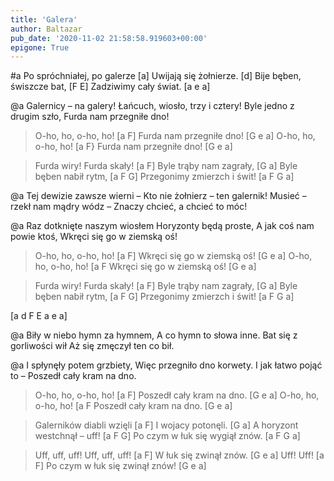 ```yaml
---
title: 'Galera'
author: Baltazar
pub_date: '2020-11-02 21:58:58.919603+00:00'
epigone: True
---
```


#a
Po spróchniałej, po galerze [a]
Uwijają się żołnierze. [d]
Bije bęben, świszcze bat, [F E]
Zadziwimy cały świat. [a e a]

@a
Galernicy – na galery!
Łańcuch, wiosło, trzy i cztery!
Byle jedno z drugim szło,
Furda nam przegniłe dno!

>O-ho, ho, o-ho, ho! [a F]
>Furda nam przegniłe dno! [G e a]
>O-ho, ho, o-ho, ho! [a F}
>Furda nam przegniłe dno! [G e a]

>Furda wiry! Furda skały! [a F]
>Byle trąby nam zagrały, [G a]
>Byle bęben nabił rytm, [a F G]
>Przegonimy zmierzch i świt! [a F G a]

@a
Tej dewizie zawsze wierni –
Kto nie żołnierz – ten galernik!
Musieć – rzekł nam mądry wódz –
Znaczy chcieć, a chcieć to móc!

@a
Raz dotknięte naszym wiosłem
Horyzonty będą proste,
A jak coś nam powie ktoś,
Wkręci się go w ziemską oś!

>O-ho, ho, o-ho, ho! [a F]
>Wkręci się go w ziemską oś! [G e a]
>O-ho, ho, o-ho, ho! [a F
>Wkręci się go w ziemską oś! [G e a]

>Furda wiry! Furda skały! [a F]
>Byle trąby nam zagrały, [G a]
>Byle bęben nabił rytm, [a F G]
>Przegonimy zmierzch i świt! [a F G a]

[a d F E a e a]

@a
Biły w niebo hymn za hymnem,
A co hymn to słowa inne.
Bat się z gorliwości wił
Aż się zmęczył ten co bił.

@a
I spłynęły potem grzbiety,
Więc przegniło dno korwety.
I jak łatwo pojąć to –
Poszedł cały kram na dno.

>O-ho, ho, o-ho, ho! [a F]
>Poszedł cały kram na dno. [G e a]
>O-ho, ho, o-ho, ho! [a F
>Poszedł cały kram na dno. [G e a]

>Galerników diabli wzięli [a F]
>I wojacy potonęli. [G a]
>A horyzont westchnął – uff! [a F G]
>Po czym w łuk się wygiął znów. [a F G a]

>Uff, uff, uff! Uff, uff, uff! [a F]
>W łuk się zwinął znów. [G e a]
>Uff! Uff! [a F]
>Po czym w łuk się zwinął znów! [G e a]